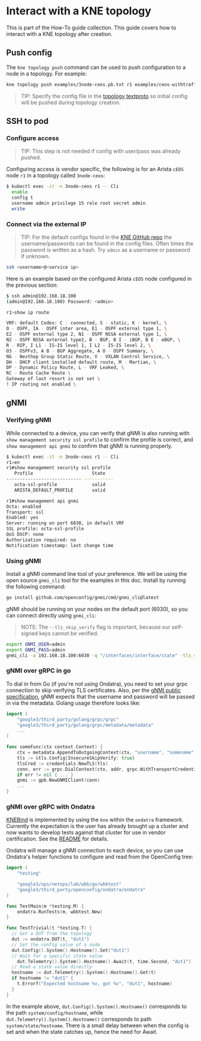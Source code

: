 # Interact with a KNE topology

This is part of the How-To guide collection. This guide covers how to interact
with a KNE topology after creation.

## Push config

The `kne topology push` command can be used to push configuration to a node in a
topology. For example:

```bash
kne topology push examples/3node-ceos.pb.txt r1 examples/ceos-withtraffic/r1-config
```

> TIP: Specify the config file in the [topology
> textproto](https://github.com/openconfig/kne/blob/df91c62eb7e2a1abbf0a803f5151dc365b6f61da/examples/3node-withtraffic.pb.txt#L8)
> so initial config will be pushed during topology creation.

## SSH to pod

### Configure access

> TIP: This step is not needed if config with user/pass was already pushed.

Configuring access is vendor specific, the following is for an Arista `cEOS`
node `r1` in a topology called `3node-ceos`:

```bash
$ kubectl exec -it -n 3node-ceos r1 -- Cli
  enable
  config t
  username admin privilege 15 role root secret admin
  write
```

### Connect via the external IP

> TIP: For the default configs found in the [KNE GitHub
> repo](https://github.com/openconfig/kne/tree/main/examples) the
> username/passwords can be found in the config files. Often times the password
> is written as a hash. Try `admin` as a username or password if unknown.

```bash
ssh <username>@<service ip>
```

Here is an example based on the configured Arista `cEOS` node configured in the
previous section:

```bash
$ ssh admin@192.168.18.100
(admin@192.168.18.100) Password: <admin>

r1>show ip route

VRF: default Codes: C - connected, S - static, K - kernel, \
O - OSPF, IA - OSPF inter area, E1 - OSPF external type 1, \
E2 - OSPF external type 2, N1 - OSPF NSSA external type 1, \
N2 - OSPF NSSA external type2, B - BGP, B I - iBGP, B E - eBGP, \
R - RIP, I L1 - IS-IS level 1, I L2 - IS-IS level 2, \
O3 - OSPFv3, A B - BGP Aggregate, A O - OSPF Summary, \
NG - Nexthop Group Static Route, V - VXLAN Control Service, \
DH - DHCP client installed default route, M - Martian, \
DP - Dynamic Policy Route, L - VRF Leaked, \
RC - Route Cache Route \
Gateway of last resort is not set \
! IP routing not enabled \
```

## gNMI

### Verifying gNMI

While connected to a device, you can verify that gNMI is also running with `show
management security ssl profile` to confirm the profile is correct, and `show
management api gnmi` to confirm that gNMI is running properly.

```bash
$ kubectl exec -it -n 3node-ceos r1 -- Cli
r1>en
r1#show management security ssl profile
   Profile                      State
---------------------------- -----------
   octa-ssl-profile             valid
   ARISTA_DEFAULT_PROFILE       valid

r1#show management api gnmi
Octa: enabled
Transport: ssl
Enabled: yes
Server: running on port 6030, in default VRF
SSL profile: octa-ssl-profile
QoS DSCP: none
Authorization required: no
Notification timestamp: last change time
```

### Using gNMI

Install a gNMI command line tool of your preference. We will be using the open
source `gnmi_cli` tool for the examples in this doc. Install by running the
following command:

```bash
go install github.com/openconfig/gnmi/cmd/gnmi_cli@latest
```

gNMI should be running on your nodes on the default port (6030), so you can
connect directly using `gnmi_cli`:

> NOTE: The `--tls_skip_verify` flag is important, because our self-signed keys
> cannot be verified.

```bash
export GNMI_USER=admin
export GNMI_PASS=admin
gnmi_cli -a 192.168.18.100:6030 -q "/interfaces/interface/state" -tls_skip_verify -with_user_pass
```

### gNMI over gRPC in go

To dial in from Go (if you're not using Ondatra), you need to set your grpc
connection to skip verifying TLS certificates. Also, per the [gNMI public
specification](https://github.com/openconfig/reference/blob/master/rpc/gnmi/gnmi-specification.md#31-session-security-authentication-and-rpc-authorization),
gNMI expects that the username and password will be passed in via the metadata.
Golang usage therefore looks like:

```go
import (
    "google3/third_party/golang/grpc/grpc"
    "google3/third_party/golang/grpc/metadata/metadata"
    ...
)

func someFunc(ctx context.Context) {
    ctx = metadata.AppendToOutgoingContext(ctx, "username", "somename", "password", "somepassword")
    tls := &tls.Config{InsecureSkipVerify: true}
    tlsCred := credentials.NewTLS(tls)
    conn, err := grpc.DialContext(ctx, addr, grpc.WithTransportCredentials(tlsCred))
    if err != nil { ... }
    gnmi := gpb.NewGNMIClient(conn)
    ...
}
```

### gNMI over gRPC with Ondatra

[KNEBind](https://github.com/openconfig/ondatra/blob/main/knebind/knebind.go) is
implemented by using the `kne` within the `ondatra` framework. Currently the
expectation is the user has already brought up a cluster and now wants to
develop tests against that cluster for use in vendor certification. See the
[README](https://github.com/openconfig/ondatra/blob/main/knebind/README.md) for
details.

Ondatra will manage a gNMI connection to each device, so you can use Ondatra's
helper functions to configure and read from the OpenConfig tree:

```go
import (
    "testing"

    "google3/ops/netops/lab/wbb/go/wbbtest"
    "google3/third_party/openconfig/ondatra/ondatra"
)

func TestMain(m *testing.M) {
    ondatra.RunTests(m, wbbtest.New)
}

func TestTrivial(t *testing.T) {
  // Get a DUT from the topology
  dut := ondatra.DUT(t, "dut1")
  // Set the config value of a node
  dut.Config().System().Hostname().Set("dut1")
  // Wait for a specific state value
    dut.Telemetry().System().Hostname().Await(t, time.Second, "dut1")
  // Read a state value directly
  hostname := dut.Telemetry().System().Hostname().Get(t)
  if hostname != "dut1" {
    t.Errorf("Expected hostname %v, got %v", "dut1", hostname)
  }
}
```

In the example above, `dut.Config().System().Hostname()` corresponds to the path
`system/config/hostname`, while `dut.Telemetry().System().Hostname()`
corresponds to path `system/state/hostname`. There is a small delay between when
the config is set and when the state catches up, hence the need for Await.
